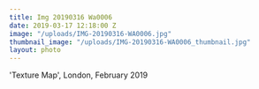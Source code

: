 ```yaml
---
title: Img 20190316 Wa0006
date: 2019-03-17 12:18:00 Z
image: "/uploads/IMG-20190316-WA0006.jpg"
thumbnail_image: "/uploads/IMG-20190316-WA0006_thumbnail.jpg"
layout: photo
---
```


'Texture Map', London, February 2019
